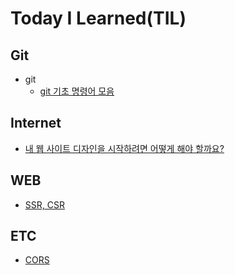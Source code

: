 # Today I Learned(TIL)

## Git

- git
  - [git 기초 명령어 모음](https://github.com/qorlgns1/TIL/blob/master/Git/git-%EB%AA%85%EB%A0%B9%EC%96%B4%EB%AA%A8%EC%9D%8C.md)

## Internet

- [내 웹 사이트 디자인을 시작하려면 어떻게 해야 할까요?](https://github.com/qorlgns1/TIL/blob/master/Internet/basic.md)

## WEB

- [SSR, CSR](https://github.com/qorlgns1/TIL/blob/master/WEB/SSR%2CCSR.md)

## ETC

- [CORS](https://github.com/qorlgns1/TIL/blob/master/ETC/CORS.md)
